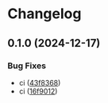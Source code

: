 # Changelog

## 0.1.0 (2024-12-17)


### Bug Fixes

* ci ([43f8368](https://github.com/LunchTimeCode/static_hero_icons/commit/43f83680669ffeaa0fa904a4fbba79b15585dba8))
* ci ([16f9012](https://github.com/LunchTimeCode/static_hero_icons/commit/16f90122cb2e852e23dac7bef06bdb92b9bdd142))
